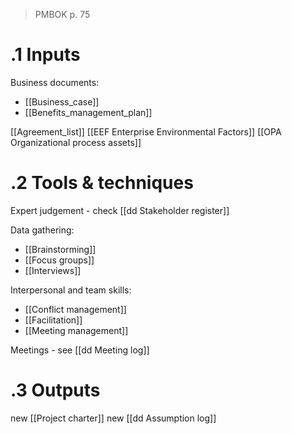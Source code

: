 >PMBOK p. 75
# .1 Inputs
Business documents:
* [[Business_case]]
* [[Benefits_management_plan]]

[[Agreement_list]]
[[EEF Enterprise Environmental Factors]]
[[OPA Organizational process assets]]

# .2 Tools & techniques
Expert judgement - check [[dd Stakeholder register]]

Data gathering:
* [[Brainstorming]]
* [[Focus groups]]
* [[Interviews]]

Interpersonal and team skills:
* [[Conflict management]]
* [[Facilitation]]
* [[Meeting management]]

Meetings - see [[dd Meeting log]]


# .3 Outputs
new [[Project charter]]
new [[dd Assumption log]]


